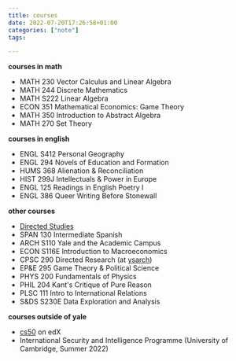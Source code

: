 ```yaml
---
title: courses
date: 2022-07-20T17:26:58+01:00
categories: ["note"]
tags:

---
```


**courses in math**

* MATH 230 Vector Calculus and Linear Algebra
* MATH 244 Discrete Mathematics
* MATH S222 Linear Algebra
* ECON 351 Mathematical Economics: Game Theory
* MATH 350 Introduction to Abstract Algebra
* MATH 270 Set Theory

**courses in english**

* ENGL S412 Personal Geography
* ENGL 294 Novels of Education and Formation
* HUMS 368 Alienation & Reconciliation
* HIST 299J Intellectuals & Power in Europe
* ENGL 125 Readings in English Poetry I
* ENGL 386 Queer Writing Before Stonewall

**other courses**

- [Directed Studies](https://directedstudies.yale.edu/)
- SPAN 130 Intermediate Spanish
- ARCH S110 Yale and the Academic Campus
- ECON S116E Introduction to Macroeconomics
- CPSC 290 Directed Research (at [ysarch](https://ysarch.csl.yale.edu/))
- EP&E 295 Game Theory & Political Science
- PHYS 200 Fundamentals of Physics
- PHIL 204 Kant's Critique of Pure Reason
- PLSC 111 Intro to International Relations
- S&DS S230E Data Exploration and Analysis

**courses outside of yale**

- [cs50](https://cs50.harvard.edu/) on edX
- International Security and Intelligence Programme (University of Cambridge, Summer 2022)

